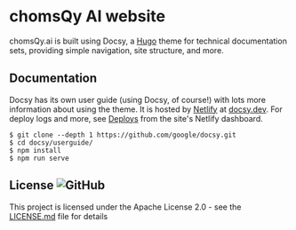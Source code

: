 # chomsQy AI website

chomsQy.ai is built using Docsy, a [Hugo](https://gohugo.io) theme for technical documentation sets,
providing simple navigation, site structure, and more.

## Documentation

Docsy has its own user guide (using Docsy, of course!) with lots more
information about using the theme. It is hosted by [Netlify][] at
[docsy.dev](https://docsy.dev). For deploy logs and more, see [Deploys][] from
the site's Netlify dashboard.

```console
$ git clone --depth 1 https://github.com/google/docsy.git
$ cd docsy/userguide/
$ npm install
$ npm run serve
```

## License ![GitHub](https://img.shields.io/github/license/google/docsy)

This project is licensed under the Apache License 2.0 - see the
[LICENSE.md](https://github.com/google/docsy/blob/main/LICENSE) file for
details

[Deploys]: https://app.netlify.com/sites/docsydocs/deploys
[Netlify]: https://netlify.com

